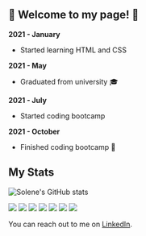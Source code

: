 ## 👾 Welcome to my page! 👾

**2021 - January**
- Started learning HTML and CSS

**2021 - May** 
- Graduated from university 🎓

 **2021 - July** 
- Started coding bootcamp 

 **2021 - October** 
- Finished coding bootcamp 🎉

 
 ## My Stats
![Solene's GitHub stats](https://github-readme-stats.vercel.app/api?username=solenedel&show_icons=true&theme=tokyonight)

![](https://img.shields.io/badge/JavaScript-FFEC6C?style=for-the-badge&logo=javascript&logoColor=black)
![](https://img.shields.io/badge/Node.js-92FFAF?style=for-the-badge&logo=node.js&logoColor=black)
![](https://img.shields.io/badge/React-6CE8FF?style=for-the-badge&logo=react&logoColor=black)
![](https://img.shields.io/badge/HTML5-FF776C?style=for-the-badge&logo=html5&logoColor=black)
![](https://img.shields.io/badge/CSS3-6CB0FF?style=for-the-badge&logo=css3&logoColor=black)
![](https://img.shields.io/badge/Sass-FF92F8?style=for-the-badge&logo=sass&logoColor=black)
![](https://img.shields.io/badge/PostgreSQL-6CC0FF?style=for-the-badge&logo=postgresql&logoColor=black)


 
You can reach out to me on [LinkedIn](https://ca.linkedin.com/in/solene-delumeau).




